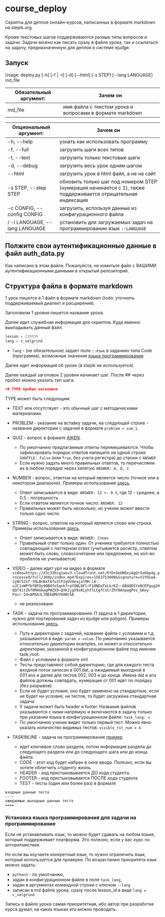 # course_deploy

Скрипты для деплоя онлайн-курсов, написанных в формате markdown на stepik.org.

Кроме текстовых шагов поддерживаются разные типы вопросов и задачи. Задачи можно как писать сразу в файле урока, так и ссылаться на задачу, предназначенную для деплоя в системе ejudge.

## Запуск

Usage: deploy.py [-h] [-f | -t] [-d] [--html] [-s STEP] [--lang LANGUAGE] md_file


| Обязательный аргумент:     | Зачем он                                                 |
|----------------------------|----------------------------------------------------------|
| md_file                    | имя файла с текстом урока и вопросами в формате markdown |

| Опциональный аргумент:     | Зачем он                                                                                                       |
|----------------------------|----------------------------------------------------------------------------------------------------------------|
| -h, --help                 | узнать как использовать программу                                                                              |
| -f, --full                 | загрузить шаги всех типов                                                                                      |
| -t, --text                 | загрузить только текстовые шаги                                                                                |
| -d, --debug                | загрузить весь урок одним шагом                                                                                |
| --html                     | загрузить урок в html файл, а не на сайт                                                                       |
| -s STEP, --step STEP       | обновить только шаг под номером STEP (нумерация начинается с 1), также поддерживается отрицательная индексация |
| -c CONFIG, --config CONFIG | загрузить, используя данные из конфигурационного файла                                                         |
/ -l LANGUAGE, --lang LANGUAGE | установить для загружаемых задач на программирование язык `::LANGUAGE` |

## Полжите свои аутентификационные данные в файл auth_data.py

Как написано в этом файле.
Пожалуйста, не комитьте файл с ВАШИМИ аутентификационными данными в открытый репозиторий.

## Структура файла в формате markdown

1 урок пишется в 1 файл в формате markdown (todo: уточнить поддерживаемый диалект и расширения).

Заголовком 1 уровня пишется название урока.

Далее идет служебная информация для скриптов. Куда именно выкладывать данный файл.
```cpp
lesson = 239930
lang = c_valgrind
```
* `lang` - (не обязательное) задает поле `::язык` в заданиях типа Code (программа), возможные значения [языка программирования](https://stepik.org/lesson/63139/step/11)

Далее идет информация об уроке (в stepik не используется).

Далее каждый заголовок 2 уровня начинает шаг. После \#\# через пробел можно указать тип шага:
```cpp
## TYPE пробел заголовок
```
TYPE может быть следующим:
* TEXT или отсутствует - это обычный шаг с методическими материалами.

* PROBLEM - указание на вставку задачи, на следующей строке - название директории с задачей в формате `problem = sum_1`.

* QUIZ - вопрос в формате [AIKEN](https://docs.moodle.org/37/en/Aiken_format).
  * По умолчанию предлагаемые ответы перемешиваются. Чтобы зафиксировать порядок ответов 
    напишите на одной строке `SHUFFLE: False` (или `True`, без учета регистра) до строки с `ANSWER`
  * Если нужно задать много правильных ответов, то перечисляем их в любом порядке через запятую `ANSWER: A, D, C`

* NUMBER - вопрос, ответом на который является число (точное или в некотором диапазоне).
  Примеры использования [здесь](https://github.com/tatyderb/course_deploy/blob/master/examples/question_example.md).
  * Ответ записывается в виде: `ANSWER: 12 +- 0.5`, где 12 - среднее, а 0.5 - погрешность
  * Если ответом является точное число: `ANSWER: 12`
  * Правильных может быть несколько, но ученик может ввести только одно число

* STRING - вопрос, ответом на который является слово или строка.
  Примеры использования [здесь](https://github.com/tatyderb/course_deploy/blob/master/examples/question_example.md).
  * Ответ записывается в виде: `ANSWER: Слово`
  * Правильный ответ только один. От ученика требуется полностью совпадающий с паттерном ответ
    (учитывается регистр, ответом может быть слово, словосочетание или предложене, но кол-во пробелов не учитывается)
    
* VIDEO - далее идет урл на видео в формате `video=https://d3c33hcgiwev3.cloudfront.net/KYDrAeHNEeiAgQrXx6bp4g.processed/full/360p/index.mp4?Expires=1563753600&Signature=V1YOioA-2y8C52Sf-tHLBnBxfAfu3lP2gUV4eajalMH-lA-uJC1xWPfbfBFOy90BHfoSqxk7raYONL0FlrF18NDaTxLkrKZ~~GB4QD5YxNCEPqug2HQQf4itZkf0M4GkwgPWZX9~QXkJjgX9x0LyhflLCgfCxCrZhY8AnpwgPes_&Key-Pair-Id=APKAJLTNE6QMUY6HBC5A`
    * не реализовано

* TASK - задача по программированию (1 задача в 1 директории, нужно для портирования задач из ejudge или poligon).
  Примеры использования [здесь](https://github.com/tatyderb/course_deploy/blob/master/examples/question_example.md).
  * Путь к директории с задачей, название файла с условием и т.д. указываются в виде: `param = value`.
    По умолчанию указывается относительно директории examples, но может и относительно директории, указанной в конфигурационном файле под именем task_root.
  * Файл с условием в формате xml
  * Тесты представляют собой директорию, где для каждого теста входной поток записан в 001.dat, 
    а ожидаемый выходной в 001.ans и далее для тестов 002, 003 и до конца. 
    Имена dat и ans файлов должны совпадать, нумерация от 001 идет по порядку (без разрывов)
  * Если не будет условия, оно будет заменено на стандартное, 
    если не будет ни условия, ни тестов, то будет загружена стандартная задача
  * У задачи может быть header и footer. Названия файлов указываются с ними напрямую
    и включаются в задачу только при указании языка в конфигурационном файле: `task_lang: c`
  * По умолчанию ученик видит только первый тест. Можно явно указать количество видимых тестов: `visible_tst_num = 4`
  
* TASKINLINE - задача на программирование [пример](https://github.com/tatyderb/course_deploy/tree/master/examples/debug_course/code_one.md)
    * идет ключевое слово раздела, потом информация раздела до следующего раздела или до следующего шага или до конца файла.
    * CODE - этот код будет набран в окне ввода. Полезно, если вы хотите облегчить студенту жизнь.
    * HEADER - код пристыковывается ДО кода студента.
    * FOOTER - код пристыковывается ПОСЛЕ кода студента.
    * TEST - тесты (один или более раз) в формате
```
входные данные теста
----
ожидаемые выходные данные теста
====
```    

### Установка языка программирования для задачи на программирование

Если не устанавливать язык, то можно будет сдавать на любом языке, который поддерживает платформа. Это полезно, если у вас курс по алгоритмистике.

Но если вы изучаете конкретный язык, то нужно ограничить язык, который используется для проверки. 
По возрастанию приоритета язык можно задать:

* `python3` - по умолчанию,
* задан в конфигурационном файле в поле `task_lang`,
* задан в аргументах командной строки с ключом `--lang`
* записан в md файле урока, сразу после lesson_id в виде `lang = c_valgrind`

Запись в файле урока самая приоритетная, ибо автор при разработке курса думал, на каких языках его можно проводить.
